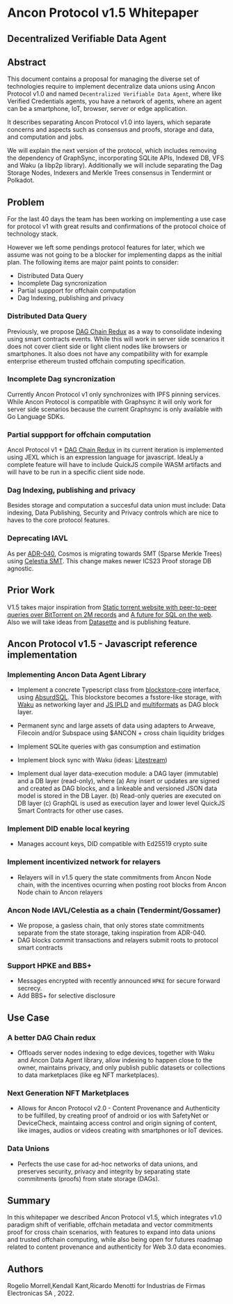 # Ancon Protocol v1.5 Whitepaper
## Decentralized Verifiable Data Agent

## Abstract

This document contains a proposal for managing the diverse set of technologies require to implement decentralize data unions using Ancon Protocol v1.0 and named `Decentralized Verifiable Data Agent`, where like Verified Credentials agents, you have a network of agents, where an agent can be a smartphone, IoT, browser, server or edge application.

It describes separating Ancon Protocol v1.0 into layers, which separate concerns and aspects such as consensus and proofs, storage and data, and computation and jobs.

We will explain the next version of the protocol, which includes removing the dependency of GraphSync, incorporating SQLite APIs, Indexed DB, VFS and Waku (a libp2p library). Additionally we will include separating the Dag Storage Nodes, Indexers and Merkle Trees consensus in Tendermint or Polkadot.

## Problem

For the last 40 days the team has been working on implementing a use case for protocol v1 with great results and confirmations of the protocol choice of technology stack.

However we left some pendings protocol features for later, which we assume was not going to be a blocker for implementing dapps as the initial plan. The following items are major paint points to consider:

- Distributed Data Query
- Incomplete Dag syncronization
- Partial suppport for offchain computation
- Dag Indexing, publishing and privacy

### Distributed Data Query

Previously, we propose [DAG Chain Redux](https://github.com/anconprotocol/dag-chain-redux) as a way to consolidate indexing using smart contracts events. While this will work in server side scenarios it does not cover client side or light client nodes like browsers or smartphones. It also does not have any compatibility with for example enterprise ethereum trusted offchain computing specification.

### Incomplete Dag syncronization

Currently Ancon Protocol v1 only synchronizes with IPFS pinning services. While Ancon Protocol is compatible with Graphsync it will only work for server side scenarios because the current Graphsync is only available with Go Language SDKs.

### Partial suppport for offchain computation

Ancol Protocol v1 + [DAG Chain Redux](https://github.com/anconprotocol/dag-chain-redux) in its current iteration is implemented using JEXL which is an expression language for javascript.
IdeaLly a complete feature will have to include QuickJS compile WASM artifacts and will have to be run in a specific client side node.

### Dag Indexing, publishing and privacy

Besides storage and computation a succesful data union must include: Data indexing, Data Publishing, Security and Privacy controls which are nice to haves to the core protocol features.

### Deprecating IAVL

As per [ADR-040](https://docs.cosmos.network/master/architecture/adr-040-storage-and-smt-state-commitments.html), Cosmos is migrating towards SMT (Sparse Merkle Trees) using [Celestia SMT](https://github.com/celestiaorg/smt). This change makes newer ICS23 Proof storage DB agnostic.

## Prior Work

V1.5 takes major inspiration from [Static torrent website with peer-to-peer queries over BitTorrent on 2M records](https://boredcaveman.xyz/post/0x2_static-torrent-website-p2p-queries.html) and [A future for SQL on the web](https://jlongster.com/future-sql-web). Also we will take ideas from [Datasette](https://datasette.io/) and is publishing feature.

## Ancon Protocol v1.5 - Javascript reference implementation

### Implementing Ancon Data Agent Library

- Implement a concrete Typescript class from [blockstore-core](https://github.com/ipfs/js-blockstore-core) interface, using  [AbsurdSQL](https://github.com/jlongster/absurd-sql). This blockstore becomes a fsstore-like storage, with [Waku](https://docs.wakuconnect.dev/docs/guides/03_store_retrieve_messages/)  as networking layer and [JS IPLD](https://github.com/ipld/js-dag-json) and [multiformats](https://github.com/multiformats/js-multiformats) as DAG block  layer.

- Permanent sync and large assets of data using adapters to Arweave, Filecoin and/or  Subspace using $ANCON + cross chain liquidity bridges

- Implement SQLite queries  with gas  consumption and estimation

- Implement block sync with Waku (ideas: [Litestream](https://litestream.io/))

- Implement dual layer data-execution module: a DAG layer (immutable) and a DB layer (read-only), where (a) Any insert or updates are signed and created as DAG blocks, and a linkeable and versioned JSON data model is stored in the DB Layer. (b) Read-only queries are executed on DB layer (c) GraphQL is used as execution layer and lower level  QuickJS Smart Contracts for other use cases.

### Implement DID enable local keyring

-  Manages account keys, DID compatible with Ed25519 crypto suite


### Implement incentivized network for relayers

- Relayers will in v1.5 query the state commitments from Ancon Node chain, with the incentives  ocurring when posting root blocks from Ancon Node chain to Ancon relayers


### Ancon Node IAVL/Celestia as a chain (Tendermint/Gossamer)

- We propose, a gasless chain, that only stores state commitments separate from the state storage, taking inspiration from  ADR-040. 
- DAG blocks commit transactions and relayers submit roots to protocol smart contracts


### Support HPKE and BBS+

- Messages encrypted with recently announced `HPKE` for secure forward secrecy.
- Add BBS+ for selective disclosure



## Use Case

### A better DAG Chain redux

- Offloads server nodes indexing to edge devices, together with Waku and Ancon Data Agent library, allow indexing to happen close to the owner, maintains privacy, and only publish public datasets or collections to data marketplaces (like eg NFT marketplaces).


### Next Generation NFT Marketplaces

- Allows for Ancon Protocol v2.0 - Content Provenance and Authenticity to be fulfilled, by creating proof of android or ios with SafetyNet or DeviceCheck, maintaing access control and origin signing of content, like images, audios or videos creating with smartphones or IoT devices.

### Data Unions

- Perfects the use case for ad-hoc networks of data unions, and preserves security, privacy and integrity by separating state commitments (proofs) from state storage (DAGs).




## Summary

In this whitepaper we described Ancon Protocol v1.5, which integrates v1.0 paradigm shift of verifiable, offchain metadata  and vector commitments proof for cross chain scenarios, with features to expand into data unions and trusted offchain computing, while also being open for futures roadmap related to content provenance and authenticity for Web 3.0 data economies.

## Authors

Rogelio Morrell,Kendall Kant,Ricardo Menotti for Industrias de Firmas Electronicas SA , 2022.
  
